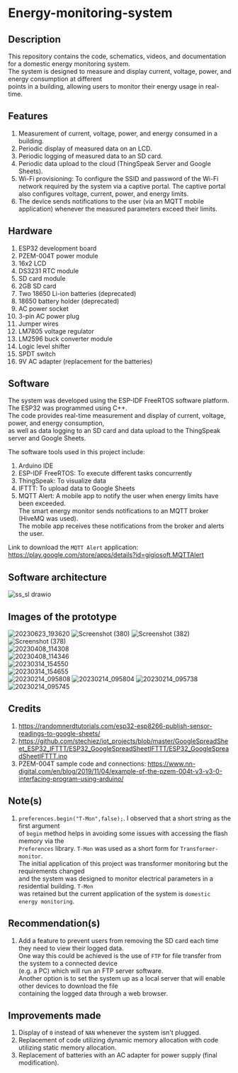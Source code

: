 # Energy-monitoring-system

## Description  
This repository contains the code, schematics, videos, and documentation for a domestic energy monitoring system.   
The system is designed to measure and display current, voltage, power, and energy consumption at different   
points in a building, allowing users to monitor their energy usage in real-time.   

## Features   
1. Measurement of current, voltage, power, and energy consumed in a building.
2. Periodic display of measured data on an LCD.
3. Periodic logging of measured data to an SD card.
4. Periodic data upload to the cloud (ThingSpeak Server and Google Sheets).
5. Wi-Fi provisioning: To configure the SSID and password of the Wi-Fi network required by the system via a captive portal.
The captive portal also configures voltage, current, power, and energy limits.
6. The device sends notifications to the user (via an MQTT mobile application) whenever the measured parameters exceed their limits.    

## Hardware  
1. ESP32 development board  
2. PZEM-004T power module  
3. 16x2 LCD   
4. DS3231 RTC module  
5. SD card module   
6. 2GB SD card  
7. Two 18650 Li-ion batteries (deprecated)   
8. 18650 battery holder (deprecated)  
9. AC power socket
10. 3-pin AC power plug   
11. Jumper wires  
12. LM7805 voltage regulator  
13. LM2596 buck converter module  
14. Logic level shifter  
15. SPDT switch
16. 9V AC adapter (replacement for the batteries)   

## Software  
The system was developed using the ESP-IDF FreeRTOS software platform. The ESP32 was programmed using C++.    
The code provides real-time measurement and display of current, voltage, power, and energy consumption,  
as well as data logging to an SD card and data upload to the ThingSpeak server and Google Sheets.  

The software tools used in this project include:
1. Arduino IDE  
2. ESP-IDF FreeRTOS: To execute different tasks concurrently  
3. ThingSpeak: To visualize data  
4. IFTTT: To upload data to Google Sheets   
5. MQTT Alert: A mobile app to notify the user when energy limits have been exceeded.    
The smart energy monitor sends notifications to an MQTT broker (HiveMQ was used).    
The mobile app receives these notifications from the broker and alerts the user.  

Link to download the ``MQTT Alert`` application: https://play.google.com/store/apps/details?id=gigiosoft.MQTTAlert  

## Software architecture  
![ss_sl drawio](https://user-images.githubusercontent.com/46250887/224770270-1bf60a7b-530a-4b28-9697-761c83392917.png)  

## Images of the prototype   
![20230623_193620](https://github.com/MUDAL/Domestic-energy-monitoring-system/assets/46250887/d942988b-29da-4e9d-bdbf-2139b8d0b342)
![Screenshot (380)](https://github.com/MUDAL/Domestic-energy-monitoring-system/assets/46250887/c881b5d6-91a8-4877-9cd6-7a5c536c39aa)
![Screenshot (382)](https://github.com/MUDAL/Domestic-energy-monitoring-system/assets/46250887/8b9c3171-f767-42b2-917e-9f816123e2fd)  
![Screenshot (378)](https://github.com/MUDAL/Domestic-energy-monitoring-system/assets/46250887/e676d6f2-1338-433c-b834-7ae8c36190cf)  
![20230408_114308](https://user-images.githubusercontent.com/46250887/230765342-abbd84d1-73c1-4e4b-bb72-1dba89ae5d0e.jpg)  
![20230408_114346](https://user-images.githubusercontent.com/46250887/230765391-90cf442b-e574-4bad-beec-d75635222341.jpg)  
![20230314_154550](https://user-images.githubusercontent.com/46250887/225056313-a61fb779-47ac-4ccb-96ba-5e7eebf49878.jpg)  
![20230314_154655](https://user-images.githubusercontent.com/46250887/225056379-8224e1f4-f767-416e-ba46-11a14c7af4e9.jpg)  
![20230214_095808](https://user-images.githubusercontent.com/46250887/218693188-4467e4f6-f67c-401f-bfd4-25fa2a50df3e.jpg)
![20230214_095804](https://user-images.githubusercontent.com/46250887/218693269-3f58c477-486f-4b24-bbf2-b4b3f9e1f41c.jpg)
![20230214_095738](https://user-images.githubusercontent.com/46250887/218693367-19334fc0-fde2-4a42-8139-cdb86ab65094.jpg)     
![20230214_095745](https://user-images.githubusercontent.com/46250887/227372889-d035e268-7342-4ddf-9302-02d17e1a97ad.jpg)   

## Credits  
1. https://randomnerdtutorials.com/esp32-esp8266-publish-sensor-readings-to-google-sheets/  
2. https://github.com/stechiez/iot_projects/blob/master/GoogleSpreadSheet_ESP32_IFTTT/ESP32_GoogleSpreadSheetIFTTT/ESP32_GoogleSpreadSheetIFTTT.ino  
3. PZEM-004T sample code and connections: https://www.nn-digital.com/en/blog/2019/11/04/example-of-the-pzem-004t-v3-v3-0-interfacing-program-using-arduino/  

## Note(s)  
1. ``preferences.begin("T-Mon",false);``. I observed that a short string as the first argument    
of ``begin`` method helps in avoiding some issues with accessing the flash memory via the   
``Preferences`` library. ``T-Mon`` was used as a short form for ``Transformer-monitor``.  
The initial application of this project was transformer monitoring but the requirements changed  
and the system was designed to monitor electrical parameters in a residential building. ``T-Mon``  
was retained but the current application of the system is ``domestic energy monitoring``.  
 
## Recommendation(s)  
1. Add a feature to prevent users from removing the SD card each time they need to view their logged data.  
One way this could be achieved is the use of ``FTP`` for file transfer from the system to a connected device  
(e.g. a PC) which will run an FTP server software.  
Another option is to set the system up as a local server that will enable other devices to download the file  
containing the logged data through a web browser.  

## Improvements made  
1. Display of ``0`` instead of ``NAN`` whenever the system isn't plugged.  
2. Replacement of code utilizing dynamic memory allocation with code utilizing static memory allocation.  
3. Replacement of batteries with an AC adapter for power supply (final modification).  
